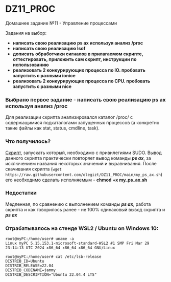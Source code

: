 # DZ11_PROC
Домашнее задание №11 - Управление процессами

Задания на выбор:

- **написать свою реализацию ps ax используя анализ /proc**
- **написать свою реализацию lsof**
- **дописать обработчики сигналов в прилагаемом скрипте, оттестировать, приложить сам скрипт, инструкции по использованию**
- **реализовать 2 конкурирующих процесса по IO. пробовать запустить с разными ionice**
- **реализовать 2 конкурирующих процесса по CPU. пробовать запустить с разными nice**


### Выбрано первое задание - написать свою реализацию ps ax используя анализ /proc

Для реализации скрипта анализировался каталог /proc/ с содержащимися подкаталогами запущенных процессов (а конкретно такие файлы как stat, status, cmdline, task).

### Что получилось?
[Скрипт](my_ps_ax.sh), запускать который, необходимо с привилегиями SUDO. Вывод данного скрипта практически повторяет вывод команды ***ps ax***, за исключением названия некоторых значений и выравнивания.
После скачивания скрипта (``` wget https://raw.githubusercontent.com/olegizt/DZ11_PROC/main/my_ps_ax.sh ```) его необходимо сделать исполняемым - ****chmod +x my_ps_ax.sh****
### Недостатки
Медленная, по сравнению с выполнением команды ***ps ax***, работа скрипта и как говорилось ранее - не 100% одинаковый вывод скрипта и ***ps ax***


### Отрабатывалось на стенде WSL2 / Ubuntu on Windows 10:
```
root@myPC:/home/user# uname -a
Linux myPC 5.15.153.1-microsoft-standard-WSL2 #1 SMP Fri Mar 29 23:14:13 UTC 2024 x86_64 x86_64 x86_64 GNU/Linux

root@myPC:/home/user# cat /etc/lsb-release
DISTRIB_ID=Ubuntu
DISTRIB_RELEASE=22.04
DISTRIB_CODENAME=jammy
DISTRIB_DESCRIPTION="Ubuntu 22.04.4 LTS"
```
